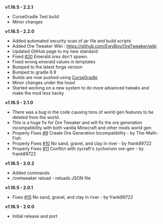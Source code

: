 **v1.16.5 - 2.2.1**  
* CurseGradle Test build  
* Minor changes  

**v1.16.5 - 2.2.0**  
* Added automated security scan of jar file and build scripts  
* Added Ore Tweaker Wiki : https://github.com/EwyBoy/OreTweaker/wiki  
* Updated GitHub page to my new standard  
* Fixed [#20](https://github.com/EwyBoy/OreTweaker/issues/20) Emerald ores don't spawn.  
* Fixed wrong emerald values in templates  
* Bumped to the latest forge version  
* Bumped to gradle 6.9  
* Builds are now pushed using [CurseGradle](https://github.com/matthewprenger/CurseGradle)  
* Minor changes under the hood  
* Started working on a new system to do more advanced tweaks and make the mod less hacky  

**v1.16.5 - 2.1.0**  
* There was a bug in the code causing tons of world gen features to be deleted from the world.  
* This is a huge fix for Ore Tweaker and will fix the ore generation incompatibility with both vanilla Minecraft and other mods world gen  
* Properly Fixes [#9](https://github.com/EwyBoy/OreTweaker/issues/9) Create Ore Generation Incompatibility - by The-Math-Fish  
* Properly Fixes [#10](https://github.com/EwyBoy/OreTweaker/issues/10) No sand, gravel, and clay in river - by frank89722  
* Properly Fixes [#11](https://github.com/EwyBoy/OreTweaker/issues/11) Conflict with zycraft's zychorium ore-gen - by frank89722  

**v1.16.5 - 2.0.2**  
* Added commands  
* /oretweaker reload - reloads JSON file

**v1.16.5 - 2.0.1**  
* Fixes [#10](https://github.com/EwyBoy/OreTweaker/issues/10) No sand, gravel, and clay in river - by frank89722

**v1.16.5 - 2.0.0**  
* Initial release and port
